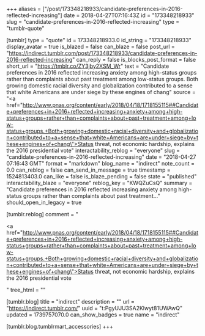 +++
aliases = ["/post/173348218933/candidate-preferences-in-2016-reflected-increasing"]
date = 2018-04-27T07:16:43Z
id = "173348218933"
slug = "candidate-preferences-in-2016-reflected-increasing"
type = "tumblr-quote"

[tumblr]
type = "quote"
id = 173348218933.0
id_string = "173348218933"
display_avatar = true
is_blazed = false
can_blaze = false
post_url = "https://indirect.tumblr.com/post/173348218933/candidate-preferences-in-2016-reflected-increasing"
can_reply = false
is_blocks_post_format = false
short_url = "https://tmblr.co/ZY3jby2XSM_Wr"
text = "Candidate preferences in 2016 reflected increasing anxiety among high-status groups rather than complaints about past treatment among low-status groups. Both growing domestic racial diversity and globalization contributed to a sense that white Americans are under siege by these engines of chang"
source = "<a href=\"http://www.pnas.org/content/early/2018/04/18/1718155115##Candidate+preferences+in+2016+reflected+increasing+anxiety+among+high-status+groups+rather+than+complaints+about+past+treatment+among+low-status+groups.+Both+growing+domestic+racial+diversity+and+globalization+contributed+to+a+sense+that+white+Americans+are+under+siege+by+these+engines+of+chang\">Status threat, not economic hardship, explains the 2016 presidential vote</a>"
interactability_reblog = "everyone"
slug = "candidate-preferences-in-2016-reflected-increasing"
date = "2018-04-27 07:16:43 GMT"
format = "markdown"
blog_name = "indirect"
note_count = 0.0
can_reblog = false
can_send_in_message = true
timestamp = 1524813403.0
can_like = false
is_blaze_pending = false
state = "published"
interactability_blaze = "everyone"
reblog_key = "KWQZuCsQ"
summary = "Candidate preferences in 2016 reflected increasing anxiety among high-status groups rather than complaints about past treatment..."
should_open_in_legacy = true

[tumblr.reblog]
comment = "<p><a href=\"http://www.pnas.org/content/early/2018/04/18/1718155115##Candidate+preferences+in+2016+reflected+increasing+anxiety+among+high-status+groups+rather+than+complaints+about+past+treatment+among+low-status+groups.+Both+growing+domestic+racial+diversity+and+globalization+contributed+to+a+sense+that+white+Americans+are+under+siege+by+these+engines+of+chang\">Status threat, not economic hardship, explains the 2016 presidential vote</a></p>"
tree_html = ""

[tumblr.blog]
title = "indirect"
description = ""
url = "https://indirect.tumblr.com/"
uuid = "t:PgyUJU3SA2Klwyt81UWAwQ"
updated = 1739757070.0
can_show_badges = true
name = "indirect"

[tumblr.blog.tumblrmart_accessories]
+++
